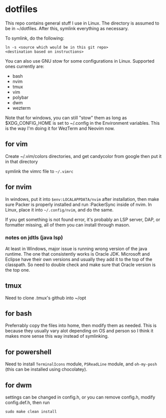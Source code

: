# dotfiles
This repo contains general stuff I use in Linux. The directory is
assumed to be in ~/dotfiles. After this, symlink everything as necessary.

To symlink, do the following:
```
ln -s <source which would be in this git repo>
<destination based on instructions>
```

You can also use GNU stow for some configurations in Linux. Supported ones currently are:
- bash
- nvim
- tmux
- vim
- polybar
- dwm
- wezterm

Note that for windows, you can still "stow" them as long as $XDG_CONFIG_HOME is set to ~/.config in
the Environment variables. This is the way I'm doing it for WezTerm and Neovim now.

## for vim
Create ~/.vim/colors directories, and get candycolor from google then put
it in that directory

symlink the vimrc file to `~/.vimrc`

## for nvim
In windows, put it into `$env:LOCALAPPDATA/nvim` after installation, then
make sure Packer is properly installed and run :PackerSync inside of
nvim. In Linux, place it into `~/.config/nvim`, and do the same.

If you get something is not found error, it's probably an LSP server,
DAP, or formatter missing, all of them you can install through mason.

### notes on jdtls (java lsp)
At least in Windows, major issue is running wrong version of the java runtime.
The one that consistently works is Oracle JDK.
Microsoft and Eclipse have their own versions and usually they add it
to the top of the classpath. So need to double check and make sure
that Oracle version is the top one.

## tmux
Need to clone .tmux's github into ~/opt

## for bash
Preferrably copy the files into home, then modify them as needed. This is
because they usually vary alot depending on OS and person so I think
it makes more sense this way instead of symlinking.

## for powershell
Need to install `TerminalIcons` module, `PSReadLine` module, and `oh-my-posh` (this
can be installed using chocolatey).

## for dwm
settings can be changed in config.h, or you can remove config.h, modify config.def.h, then run
```
sudo make clean install
```
